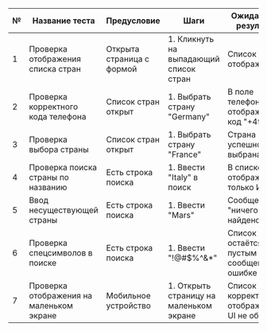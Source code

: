 | № | Название теста                           | Предусловие               | Шаги                                    | Ожидаемый результат                                | Тип     |
| - | ---------------------------------------- | ------------------------- | --------------------------------------- | -------------------------------------------------- | ------- |
| 1 | Проверка отображения списка стран        | Открыта страница с формой | 1. Кликнуть на выпадающий список стран  | Список стран отображается                          | Позитив |
| 2 | Проверка корректного кода телефона       | Список стран открыт       | 1. Выбрать страну "Germany"             | В поле телефона отображается код "+49"             | Позитив |
| 3 | Проверка выбора страны                   | Список стран открыт       | 1. Выбрать страну "France"              | Страна успешно выбрана                             | Позитив |
| 4 | Проверка поиска страны по названию       | Есть строка поиска        | 1. Ввести "Italy" в поиск               | В списке отображается только Италия                | Позитив |
| 5 | Ввод несуществующей страны               | Есть строка поиска        | 1. Ввести "Mars"                        | Сообщение "ничего не найдено"                      | Негатив |
| 6 | Проверка спецсимволов в поиске           | Есть строка поиска        | 1. Ввести "!@#$%^&*"                    | Список остаётся пустым или сообщение об ошибке     | Негатив |
| 7 | Проверка отображения на маленьком экране | Мобильное устройство      | 1. Открыть страницу на маленьком экране | Список стран корректно отображается, UI не обрезан | Негатив |
